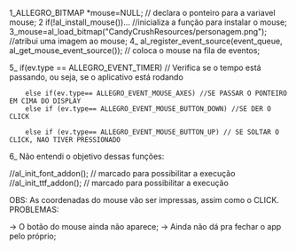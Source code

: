 1_ALLEGRO_BITMAP *mouse=NULL; // declara o ponteiro para a variavel mouse;
2 if(!al_install_mouse())... //inicializa a função para instalar o mouse;
3_mouse=al_load_bitmap("CandyCrushResources/personagem.png");  //atribui uma imagem ao mouse;
4_ al_register_event_source(event_queue, al_get_mouse_event_source()); // coloca o mouse na fila de eventos;

5_
 if(ev.type == ALLEGRO_EVENT_TIMER) // Verifica se o tempo está passando, ou seja, se o aplicativo está rodando
        
        else if(ev.type== ALLEGRO_EVENT_MOUSE_AXES) //SE PASSAR O PONTEIRO EM CIMA DO DISPLAY
        else if (ev.type== ALLEGRO_EVENT_MOUSE_BUTTON_DOWN) //SE DER O CLICK
   
        else if (ev.type== ALLEGRO_EVENT_MOUSE_BUTTON_UP) // SE SOLTAR O CLICK, NAO TIVER PRESSIONADO


6_ Não entendi o objetivo dessas funções:

//al_init_font_addon();  // marcado para possibilitar a execução
//al_init_ttf_addon();  //  marcado para possibilitar a execução


OBS: As coordenadas do mouse vão ser impressas, assim como o CLICK.
PROBLEMAS:

-> O botão do mouse ainda não aparece;
-> Ainda não dá pra fechar o app pelo próprio;
    